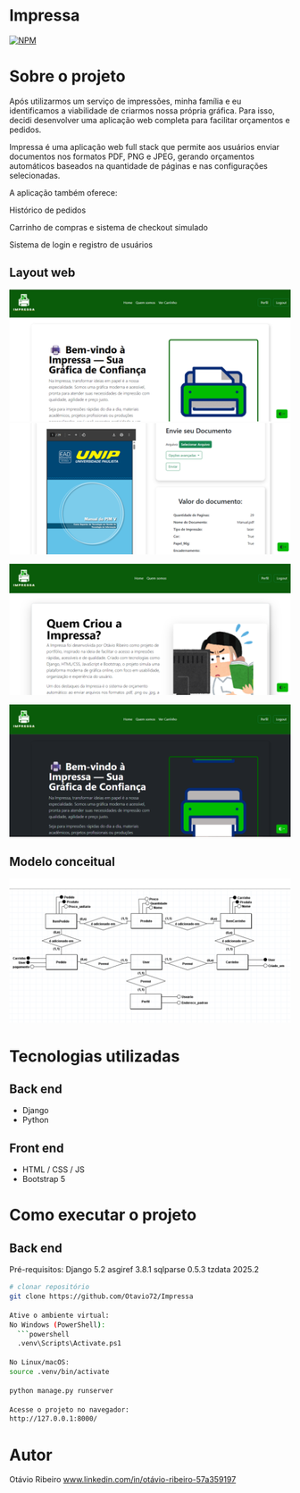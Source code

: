 # Impressa 
[![NPM](https://img.shields.io/badge/License-MIT-green.svg)](https://github.com/Otavio72/Impressa/blob/main/LICENSE) 


# Sobre o projeto
Após utilizarmos um serviço de impressões, minha família e eu identificamos a viabilidade de criarmos nossa própria gráfica. Para isso, decidi desenvolver uma aplicação web completa para facilitar orçamentos e pedidos.

Impressa é uma aplicação web full stack que permite aos usuários enviar documentos nos formatos PDF, PNG e JPEG, gerando orçamentos automáticos baseados na quantidade de páginas e nas configurações selecionadas.

A aplicação também oferece:

Histórico de pedidos

Carrinho de compras e sistema de checkout simulado

Sistema de login e registro de usuários

## Layout web
![Pagina Inicial](https://github.com/Otavio72/assets/blob/main/impressa1.png) ![Orçamento](https://github.com/Otavio72/assets/blob/main/impressa4.png)

![Sobre o projeto](https://github.com/Otavio72/assets/blob/main/impressa5.png)

![Modo escuro](https://github.com/Otavio72/assets/blob/main/impressaescuro.png)

## Modelo conceitual
![Modelo Conceitual](https://github.com/Otavio72/assets/blob/main/modelo_impressa.png)

# Tecnologias utilizadas

## Back end
- Django
- Python

## Front end
- HTML / CSS / JS 
- Bootstrap 5
  
# Como executar o projeto

## Back end
Pré-requisitos: 
Django 5.2
asgiref 3.8.1
sqlparse 0.5.3
tzdata 2025.2

```bash
# clonar repositório
git clone https://github.com/Otavio72/Impressa

Ative o ambiente virtual:
No Windows (PowerShell):
  ```powershell
  .venv\Scripts\Activate.ps1

No Linux/macOS:
source .venv/bin/activate

python manage.py runserver

Acesse o projeto no navegador:
http://127.0.0.1:8000/
```

# Autor
Otávio Ribeiro
www.linkedin.com/in/otávio-ribeiro-57a359197

